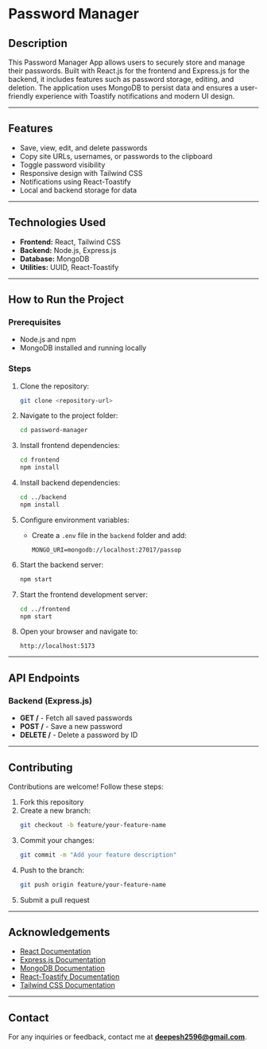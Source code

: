 # Password Manager

## Description
This Password Manager App allows users to securely store and manage their passwords. Built with React.js for the frontend and Express.js for the backend, it includes features such as password storage, editing, and deletion. The application uses MongoDB to persist data and ensures a user-friendly experience with Toastify notifications and modern UI design.

---

## Features
- Save, view, edit, and delete passwords
- Copy site URLs, usernames, or passwords to the clipboard
- Toggle password visibility
- Responsive design with Tailwind CSS
- Notifications using React-Toastify
- Local and backend storage for data

---

## Technologies Used
- **Frontend:** React, Tailwind CSS
- **Backend:** Node.js, Express.js
- **Database:** MongoDB
- **Utilities:** UUID, React-Toastify

---

## How to Run the Project

### Prerequisites
- Node.js and npm
- MongoDB installed and running locally

### Steps
1. Clone the repository:
   ```bash
   git clone <repository-url>
   ```

2. Navigate to the project folder:
   ```bash
   cd password-manager
   ```

3. Install frontend dependencies:
   ```bash
   cd frontend
   npm install
   ```

4. Install backend dependencies:
   ```bash
   cd ../backend
   npm install
   ```

5. Configure environment variables:
   - Create a `.env` file in the `backend` folder and add:
     ```env
     MONGO_URI=mongodb://localhost:27017/passop
     ```

6. Start the backend server:
   ```bash
   npm start
   ```

7. Start the frontend development server:
   ```bash
   cd ../frontend
   npm start
   ```

8. Open your browser and navigate to:
   ```
   http://localhost:5173
   ```

---

## API Endpoints

### Backend (Express.js)
- **GET /** - Fetch all saved passwords
- **POST /** - Save a new password
- **DELETE /** - Delete a password by ID

---

## Contributing
Contributions are welcome! Follow these steps:
1. Fork this repository
2. Create a new branch:
   ```bash
   git checkout -b feature/your-feature-name
   ```
3. Commit your changes:
   ```bash
   git commit -m "Add your feature description"
   ```
4. Push to the branch:
   ```bash
   git push origin feature/your-feature-name
   ```
5. Submit a pull request

---

## Acknowledgements
- [React Documentation](https://reactjs.org/docs/getting-started.html)
- [Express.js Documentation](https://expressjs.com/)
- [MongoDB Documentation](https://www.mongodb.com/docs)
- [React-Toastify Documentation](https://fkhadra.github.io/react-toastify/introduction)
- [Tailwind CSS Documentation](https://tailwindcss.com/docs)

---

## Contact
For any inquiries or feedback, contact me at **deepesh2596@gmail.com**.



   
